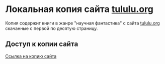 # Локальная копия сайта [tululu.org](https://tululu.org)

Копия содержит книги в жанре "научная фантастика" с сайта [tululu.org](https://tululu.org) скачанные с первой по десятую страницу.

## Доступ к копии сайта
[Ссылка на копию сайта](https://dumbturtle.github.io/layout_5/statics/pages/index1.html)
